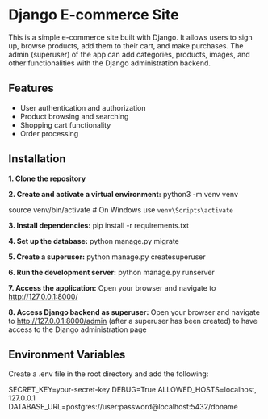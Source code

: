 # Django E-commerce Site

This is a simple e-commerce site built with Django. It allows users to sign up, browse products, add them to their cart, and make purchases.
The admin (superuser) of the app can add categories, products, images, and other functionalities with the Django administration backend. 

## Features
- User authentication and authorization
- Product browsing and searching
- Shopping cart functionality
- Order processing

## Installation

**1. Clone the repository**
   
**2. Create and activate a virtual environment:**
   python3 -m venv venv
   
   source venv/bin/activate  # On Windows use `venv\Scripts\activate`

**3. Install dependencies:**
   pip install -r requirements.txt

**4. Set up the database:**
   python manage.py migrate

**5. Create a superuser:**
   python manage.py createsuperuser

**6. Run the development server:**
   python manage.py runserver

**7. Access the application:**
   Open your browser and navigate to http://127.0.0.1:8000/

**8. Access Django backend as superuser:**
   Open your browser and navigate to http://127.0.0.1:8000/admin (after a superuser has been created) to have access to the Django administration page

## Environment Variables

Create a .env file in the root directory and add the following:

SECRET_KEY=your-secret-key
DEBUG=True
ALLOWED_HOSTS=localhost, 127.0.0.1
DATABASE_URL=postgres://user:password@localhost:5432/dbname



